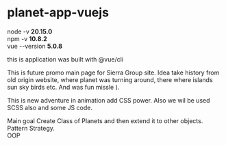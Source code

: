 # planet-app-vuejs

node -v <strong>20.15.0</strong>
<br> 
npm -v <strong>10.8.2</strong>
<br>
vue --version <strong>5.0.8</strong>

this is application was built with @vue/cli

This is future promo main page for Sierra Group site.
Idea take history from old origin website, where planet was turning around, there where islands sun sky birds etc. And was fun missle ). 

This is new adventure in animation add CSS power. 
Also we wil be used SCSS also and some JS code.

Main goal Create Class of Planets and then extend it to other objects.
<br>
Pattern Strategy.
<br>
OOP

